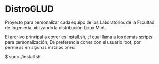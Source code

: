 # DistroGLUD

Proyecto para personalizar cada equipo de los Laboratorios de la Facultad de Ingeniería,
utilizando la distribución Linux Mint.

El archivo principal a correr es install.sh, el cual llama a los demás scripts para personalización,
De preferencia correr con el usuario root, por permisos en algunas instalaciones:

$ sudo ./install.sh